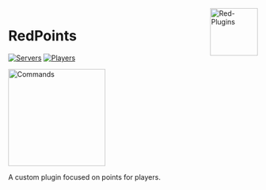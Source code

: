 <img src="https://avatars2.githubusercontent.com/u/63077065?s=400&u=738f37e1c06c85fa9dafe798c2f23123fea0ed89&v=4" alt="Red-Plugins" title="Red-Plugins" align="right" height="96" width="96"/>

# RedPoints

[![Servers](https://img.shields.io/bstats/servers/7513)]()
[![Players](https://img.shields.io/bstats/players/7513)]()

<img src="https://raw.githubusercontent.com/Red-Plugins/RedPoints/master/assets/commands.png" alt="Commands" title="Commands" align="center" height="196" width="196"/>

A custom plugin focused on points for players.
